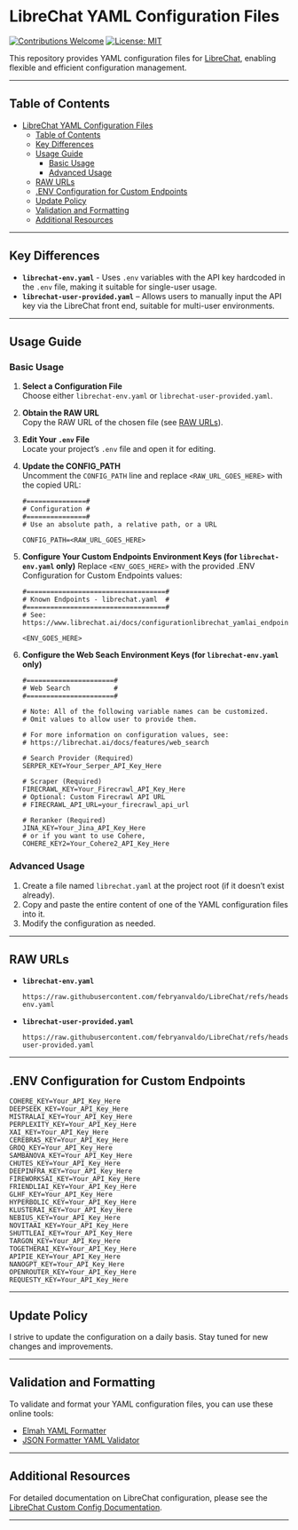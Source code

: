 # LibreChat YAML Configuration Files

[![Contributions Welcome](https://img.shields.io/badge/contributions-welcome-brightgreen.svg)](CONTRIBUTING.md) [![License: MIT](https://img.shields.io/badge/License-MIT-yellow.svg)](LICENSE)

This repository provides YAML configuration files for [LibreChat](https://www.librechat.ai/), enabling flexible and efficient configuration management.

---

## Table of Contents 

- [LibreChat YAML Configuration Files](#librechat-yaml-configuration-files)
  - [Table of Contents](#table-of-contents)
  - [Key Differences](#key-differences)
  - [Usage Guide](#usage-guide)
    - [Basic Usage](#basic-usage)
    - [Advanced Usage](#advanced-usage)
  - [RAW URLs](#raw-urls)
  - [.ENV Configuration for Custom Endpoints](#env-configuration-for-custom-endpoints)
  - [Update Policy](#update-policy)
  - [Validation and Formatting](#validation-and-formatting)
  - [Additional Resources](#additional-resources)

---

## Key Differences

- **`librechat-env.yaml`** - Uses `.env` variables with the API key hardcoded in the `.env` file, making it suitable for single-user usage.
- **`librechat-user-provided.yaml`** – Allows users to manually input the API key via the LibreChat front end, suitable for multi-user environments.

---

## Usage Guide

### Basic Usage

1. **Select a Configuration File**  
   Choose either `librechat-env.yaml` or `librechat-user-provided.yaml`.

2. **Obtain the RAW URL**  
   Copy the RAW URL of the chosen file (see [RAW URLs](#raw-urls)).

3. **Edit Your `.env` File**  
   Locate your project’s `.env` file and open it for editing.

4. **Update the CONFIG_PATH**  
   Uncomment the `CONFIG_PATH` line and replace `<RAW_URL_GOES_HERE>` with the copied URL:

   ```plaintext
   #===============#
   # Configuration #
   #===============#
   # Use an absolute path, a relative path, or a URL

   CONFIG_PATH=<RAW_URL_GOES_HERE>
   ```

5. **Configure Your Custom Endpoints Environment Keys (for `librechat-env.yaml` only)**
   Replace `<ENV_GOES_HERE>` with the provided .ENV Configuration for Custom Endpoints values:
   
   ```plaintext
   #===================================#
   # Known Endpoints - librechat.yaml  #
   #===================================#
   # See: https://www.librechat.ai/docs/configurationlibrechat_yamlai_endpoints

   <ENV_GOES_HERE>
   ```

5. **Configure the Web Seach Environment Keys (for `librechat-env.yaml` only)** 
   ```
   #======================#
   # Web Search           #
   #======================#

   # Note: All of the following variable names can be customized.
   # Omit values to allow user to provide them.

   # For more information on configuration values, see:
   # https://librechat.ai/docs/features/web_search

   # Search Provider (Required)
   SERPER_KEY=Your_Serper_API_Key_Here

   # Scraper (Required)
   FIRECRAWL_KEY=Your_Firecrawl_API_Key_Here
   # Optional: Custom Firecrawl API URL
   # FIRECRAWL_API_URL=your_firecrawl_api_url

   # Reranker (Required)
   JINA_KEY=Your_Jina_API_Key_Here
   # or if you want to use Cohere,
   COHERE_KEY2=Your_Cohere2_API_Key_Here
   ```

### Advanced Usage

1. Create a file named `librechat.yaml` at the project root (if it doesn’t exist already).
2. Copy and paste the entire content of one of the YAML configuration files into it.
3. Modify the configuration as needed.

---

## RAW URLs

- **`librechat-env.yaml`**  
  ```plaintext
  https://raw.githubusercontent.com/febryanvaldo/LibreChat/refs/heads/main/librechat-env.yaml
  ```

- **`librechat-user-provided.yaml`**  
  ```plaintext
  https://raw.githubusercontent.com/febryanvaldo/LibreChat/refs/heads/main/librechat-user-provided.yaml
  ```

---

## .ENV Configuration for Custom Endpoints

   ```plaintext
   COHERE_KEY=Your_API_Key_Here
   DEEPSEEK_KEY=Your_API_Key_Here
   MISTRALAI_KEY=Your_API_Key_Here
   PERPLEXITY_KEY=Your_API_Key_Here
   XAI_KEY=Your_API_Key_Here
   CEREBRAS_KEY=Your_API_Key_Here
   GROQ_KEY=Your_API_Key_Here
   SAMBANOVA_KEY=Your_API_Key_Here
   CHUTES_KEY=Your_API_Key_Here
   DEEPINFRA_KEY=Your_API_Key_Here
   FIREWORKSAI_KEY=Your_API_Key_Here
   FRIENDLIAI_KEY=Your_API_Key_Here
   GLHF_KEY=Your_API_Key_Here
   HYPERBOLIC_KEY=Your_API_Key_Here
   KLUSTERAI_KEY=Your_API_Key_Here
   NEBIUS_KEY=Your_API_Key_Here
   NOVITAAI_KEY=Your_API_Key_Here
   SHUTTLEAI_KEY=Your_API_Key_Here
   TARGON_KEY=Your_API_Key_Here 
   TOGETHERAI_KEY=Your_API_Key_Here
   APIPIE_KEY=Your_API_Key_Here
   NANOGPT_KEY=Your_API_Key_Here
   OPENROUTER_KEY=Your_API_Key_Here
   REQUESTY_KEY=Your_API_Key_Here
   ```

---

## Update Policy

I strive to update the configuration on a daily basis. Stay tuned for new changes and improvements.

---

## Validation and Formatting

To validate and format your YAML configuration files, you can use these online tools:

- [Elmah YAML Formatter](https://elmah.io/tools/yaml-formatter/)
- [JSON Formatter YAML Validator](https://jsonformatter.org/yaml-validator)

---

## Additional Resources

For detailed documentation on LibreChat configuration, please see the [LibreChat Custom Config Documentation](https://www.librechat.ai/docs/configuration).

---